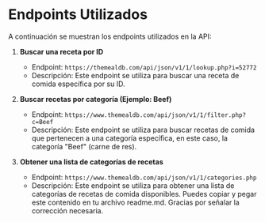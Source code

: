 # Endpoints Utilizados

A continuación se muestran los endpoints utilizados en la API:

1. **Buscar una receta por ID**
   - Endpoint: `https://themealdb.com/api/json/v1/1/lookup.php?i=52772`
   - Descripción: Este endpoint se utiliza para buscar una receta de comida específica por su ID.

2. **Buscar recetas por categoría (Ejemplo: Beef)**
   - Endpoint: `https://www.themealdb.com/api/json/v1/1/filter.php?c=Beef`
   - Descripción: Este endpoint se utiliza para buscar recetas de comida que pertenecen a una categoría específica, en este caso, la categoría "Beef" (carne de res).

3. **Obtener una lista de categorías de recetas**
   - Endpoint: `https://www.themealdb.com/api/json/v1/1/categories.php`
   - Descripción: Este endpoint se utiliza para obtener una lista de categorías de recetas de comida disponibles.
Puedes copiar y pegar este contenido en tu archivo readme.md. Gracias por señalar la corrección necesaria.




